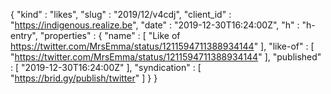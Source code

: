 {
  "kind" : "likes",
  "slug" : "2019/12/v4cdj",
  "client_id" : "https://indigenous.realize.be",
  "date" : "2019-12-30T16:24:00Z",
  "h" : "h-entry",
  "properties" : {
    "name" : [ "Like of https://twitter.com/MrsEmma/status/1211594711388934144" ],
    "like-of" : [ "https://twitter.com/MrsEmma/status/1211594711388934144" ],
    "published" : [ "2019-12-30T16:24:00Z" ],
    "syndication" : [ "https://brid.gy/publish/twitter" ]
  }
}

